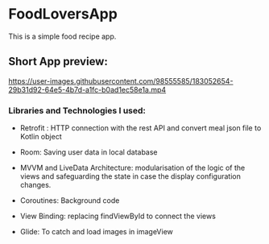 # FoodLoversApp
This is a simple food recipe app. 
## Short App preview:

https://user-images.githubusercontent.com/98555585/183052654-29b31d92-64e5-4b7d-a1fc-b0ad1ec58e1a.mp4


### Libraries and Technologies I used:

- Retrofit : HTTP connection with the rest API and convert meal json file to Kotlin object

- Room: Saving user data in local database

- MVVM and LiveData Architecture: modularisation of the logic of the views and safeguarding the state in case the display configuration changes.

- Coroutines: Background code

- View Binding: replacing findViewById to connect the views

- Glide: To catch and load images in imageView
